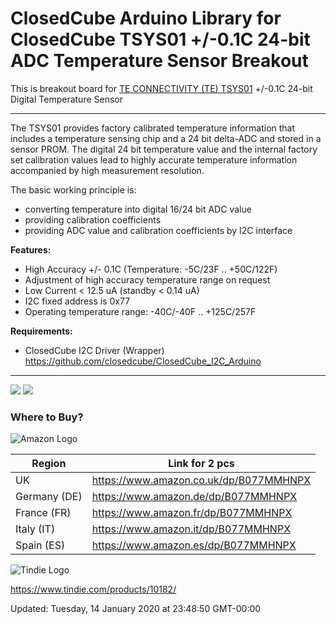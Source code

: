 ClosedCube Arduino Library for
ClosedCube TSYS01 +/-0.1C 24-bit ADC Temperature Sensor Breakout
=================================================================

This is breakout board for [TE CONNECTIVITY (TE) TSYS01](http://www.te.com/usa-en/product-G-NICO-018.html) +/-0.1C 24-bit Digital Temperature Sensor 

---

The TSYS01 provides factory calibrated temperature information that includes a temperature sensing chip and a 24 bit delta-ADC and stored in a sensor PROM.
The digital 24 bit temperature value and the internal factory set calibration values lead to highly accurate temperature information accompanied by high measurement resolution.

The basic working principle is:

 - converting temperature into digital 16/24 bit ADC value
 - providing calibration coefficients
 - providing ADC value and calibration coefficients by I2C interface

**Features:**

 - High Accuracy +/- 0.1C (Temperature: -5C/23F .. +50C/122F)
 - Adjustment of high accuracy temperature range on request
 - Low Current < 12.5 uA (standby < 0.14 uA)
 - I2C fixed address is 0x77
 - Operating temperature range: -40C/-40F .. +125C/257F

**Requirements:**

- ClosedCube I2C Driver (Wrapper) https://github.com/closedcube/ClosedCube_I2C_Arduino

---

![](https://images.closedcube.uk/B018_TSYS01/ClosedCube_B018_TSYS01_GitHub1.jpg)
![](https://images.closedcube.uk/B018_TSYS01/ClosedCube_B018_TSYS01_GitHub2.jpg)


### Where to Buy?

![Amazon Logo](https://images.closedcube.uk/logo/github/amazon.png)

| Region  | Link for 2 pcs | 
| ------------- | ------------- | 
| UK | https://www.amazon.co.uk/dp/B077MMHNPX | 
| Germany (DE) | https://www.amazon.de/dp/B077MMHNPX |
| France (FR) | https://www.amazon.fr/dp/B077MMHNPX | 
| Italy (IT) | https://www.amazon.it/dp/B077MMHNPX | 
| Spain (ES) | https://www.amazon.es/dp/B077MMHNPX |


![Tindie Logo](https://images.closedcube.uk/logo/github/tindie.png)

https://www.tindie.com/products/10182/



   





Updated: Tuesday, 14 January 2020 at 23:48:50 GMT-00:00
